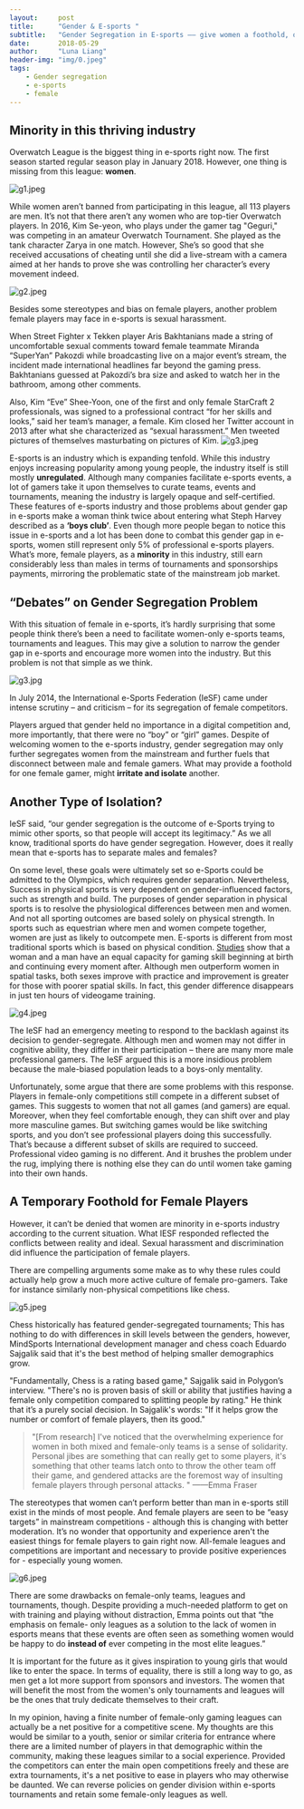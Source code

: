 ```yaml
---
layout:     post
title:      "Gender & E-sports "
subtitle:   "Gender Segregation in E-sports —— give women a foothold, or just further segregate them?"
date:       2018-05-29
author:     "Luna Liang"
header-img: "img/0.jpeg"
tags:
    - Gender segregation
    - e-sports
    - female
---
```



## Minority in this thriving industry 

Overwatch League is the biggest thing in e-sports right now. The first season started regular season play in January 2018. However, one thing is missing from this league: **women**. 

![g1.jpeg](https://github.com/AugustusWillisWang/Esports/blob/master/img/g1.jpeg?raw=true)

While women aren’t banned from participating in this league, all 113 players are men. It’s not that there aren’t any women who are top-tier Overwatch players. In 2016, Kim Se-yeon, who plays under the gamer tag "Geguri," was competing in an amateur Overwatch Tournament. She played as the tank character Zarya in one match. However, She’s so good that she received accusations of cheating until she did a live-stream with a camera aimed at her hands to prove she was controlling her character’s every movement indeed.

![g2.jpeg](https://github.com/AugustusWillisWang/Esports/blob/master/img/g2.jpeg?raw=true)

Besides some stereotypes and bias on female players, another problem female players may face in e-sports is sexual harassment. 

When Street Fighter x Tekken player Aris Bakhtanians made a string of uncomfortable sexual comments toward female teammate Miranda “SuperYan” Pakozdi while broadcasting live on a major event’s stream, the incident made international headlines far beyond the gaming press. Bakhtanians guessed at Pakozdi’s bra size and asked to watch her in the bathroom, among other comments.

Also, Kim “Eve” Shee-Yoon, one of the first and only female StarCraft 2 professionals, was signed to a professional contract “for her skills and looks,” said her team’s manager, a female. Kim closed her Twitter account in 2013 after what she characterized as “sexual harassment.” Men tweeted pictures of themselves masturbating on pictures of Kim.
![g3.jpeg](https://github.com/AugustusWillisWang/Esports/blob/master/img/g3.jpeg?raw=true)

E-sports is an industry which is expanding tenfold. While this industry enjoys increasing popularity among young people, the industry itself is still mostly **unregulated**. Although many companies facilitate e-sports events, a lot of gamers take it upon themselves to curate teams, events and tournaments, meaning the industry is largely opaque and self-certified. These features of e-sports industry and those problems about gender gap in e-sports make a woman think twice about entering what Steph Harvey described as a **‘boys club’**. Even though more people began to notice this issue in e-sports and a lot has been done to combat this gender gap in e-sports, women still represent only 5% of professional e-sports players. What’s more, female players, as a **minority** in this industry, still earn considerably less than males in terms of tournaments and sponsorships payments, mirroring the problematic state of the mainstream job market. 

## “Debates” on Gender Segregation Problem

With this situation of female in e-sports, it’s hardly surprising that some people think there’s been a need to facilitate women-only e-sports teams, tournaments and leagues. This may give a solution to narrow the gender gap in e-sports and encourage more women into the industry. But this problem is not that simple as we think.

 
![g3.jpg](https://github.com/AugustusWillisWang/Esports/blob/master/img/g3.jpeg?raw=true)

In July 2014, the International e-Sports Federation (IeSF) came under intense scrutiny – and criticism – for its segregation of female competitors. 

Players argued that gender held no importance in a digital competition and, more importantly, that there were no “boy” or “girl” games. Despite of welcoming women to the e-sports industry, gender segregation may only further segregates women from the mainstream and further fuels that disconnect between male and female gamers. What may provide a foothold for one female gamer, might **irritate and isolate** another. 

## Another Type of Isolation?

IeSF said, “our gender segregation is the outcome of e-Sports trying to mimic other sports, so that people will accept its legitimacy.” As we all know, traditional sports do have gender segregation. However, does it really mean that e-sports has to separate males and females?  

On some level, these goals were ultimately set so e-Sports could be admitted to the Olympics, which requires gender separation. Nevertheless, Success in physical sports is very dependent on gender-influenced factors, such as strength and build. The purposes of gender separation in physical sports is to resolve the physiological differences between men and women. And not all sporting outcomes are based solely on physical strength. In sports such as equestrian where men and women compete together, women are just as likely to outcompete men. E-sports is different from most traditional sports which is based on physical condition. [Studies](https://www.sciencedirect.com/science/article/pii/0193397394900051) show that a woman and a man have an equal capacity for gaming skill beginning at birth and continuing every moment after. Although men outperform women in spatial tasks, both sexes improve with practice and improvement is greater for those with poorer spatial skills. In fact, this gender difference disappears in just ten hours of videogame training.

![g4.jpeg](https://github.com/AugustusWillisWang/Esports/blob/master/img/g4.jpeg?raw=true)

The IeSF had an emergency meeting to respond to the backlash against its decision to gender-segregate. Although men and women may not differ in cognitive ability, they differ in their participation – there are many more male professional gamers. The IeSF argued this is a more insidious problem because the male-biased population leads to a boys-only mentality. 

Unfortunately, some argue that there are some problems with this response. Players in female-only competitions still compete in a different subset of games. This suggests to women that not all games (and gamers) are equal. Moreover, when they feel comfortable enough, they can shift over and play more masculine games. But switching games would be like switching sports, and you don’t see professional players doing this successfully. That’s because a different subset of skills are required to succeed. Professional video gaming is no different. And it brushes the problem under the rug, implying there is nothing else they can do until women take gaming into their own hands.

## A Temporary Foothold for Female Players

However, it can’t be denied that women are minority in e-sports industry according to the current situation. What IESF responded reflected the conflicts between reality and ideal. Sexual harassment and discrimination did influence the participation of female players. 

There are compelling arguments some make as to why these rules could actually help grow a much more active culture of female pro-gamers. Take for instance similarly non-physical competitions like chess.

![g5.jpeg](https://github.com/AugustusWillisWang/Esports/blob/master/img/g5.jpeg?raw=true)

Chess historically has featured gender-segregated tournaments; This has nothing to do with differences in skill levels between the genders, however, MindSports International development manager and chess coach Eduardo Sajgalik said that it's the best method of helping smaller demographics grow.

"Fundamentally, Chess is a rating based game," Sajgalik said in Polygon’s interview. "There's no is proven basis of skill or ability that justifies having a female only competition compared to splitting people by rating." He think that it’s a purely social decision. In Sajgalik's words: "If it helps grow the number or comfort of female players, then its good."

> "[From research] I've noticed that the overwhelming experience for women in both mixed and female-only teams is a sense of solidarity. Personal jibes are something that can really get to some players, it's something that other teams latch onto to throw the other team off their game, and gendered attacks are the foremost way of insulting female players through personal attacks. " ——Emma Fraser 
	
The stereotypes that women can’t perform better than man in e-sports still exist in the minds of most people. And female players are seen to be “easy targets” in mainstream competitions - although this is changing with better moderation. It’s no wonder that opportunity and experience aren't the easiest things for female players to gain right now. All-female leagues and competitions are important and necessary to provide positive experiences for - especially young women. 
 
![g6.jpeg](https://github.com/AugustusWillisWang/Esports/blob/master/img/g6.jpeg?raw=true)

There are some drawbacks on female-only teams, leagues and tournaments, though. Despite providing a much-needed platform to get on with training and playing without distraction, Emma points out that “the emphasis on female- only leagues as a solution to the lack of women in esports means that these events are often seen as something women would be happy to do **instead of** ever competing in the most elite leagues.” 
	
It is important for the future as it gives inspiration to young girls that would like to enter the space. In terms of equality, there is still a long way to go, as men get a lot more support from sponsors and investors. The women that will benefit the most from the women's only tournaments and leagues will be the ones that truly dedicate themselves to their craft.

In my opinion, having a finite number of female-only gaming leagues can actually be a net positive for a competitive scene. My thoughts are this would be similar to a youth, senior or similar criteria for entrance where there are a limited number of players in that demographic within the community, making these leagues similar to a social experience. Provided the competitors can enter the main open competitions freely and these are extra tournaments, it's a net positive to ease in players who may otherwise be daunted. We can reverse policies on gender division within e-sports tournaments and retain some female-only leagues as well.
	


